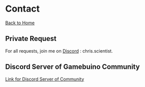 
# Contact

[Back to Home](./README.MD)

## Private Request

For all requests, join me on [Discord](https://discord.com/login) : chris.scientist.

## Discord Server of Gamebuino Community

[Link for Discord Server of Community](https://discord.gg/R4gj4zT)
